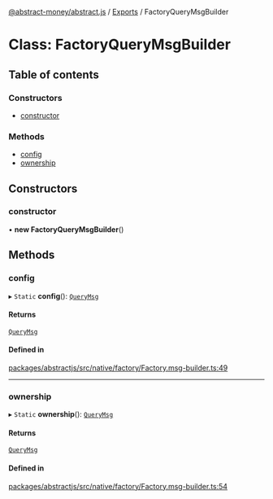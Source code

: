 [@abstract-money/abstract.js](../README.md) / [Exports](../modules.md) / FactoryQueryMsgBuilder

# Class: FactoryQueryMsgBuilder

## Table of contents

### Constructors

- [constructor](FactoryQueryMsgBuilder.md#constructor)

### Methods

- [config](FactoryQueryMsgBuilder.md#config)
- [ownership](FactoryQueryMsgBuilder.md#ownership)

## Constructors

### constructor

• **new FactoryQueryMsgBuilder**()

## Methods

### config

▸ `Static` **config**(): [`QueryMsg`](../modules/FactoryTypes.md#querymsg)

#### Returns

[`QueryMsg`](../modules/FactoryTypes.md#querymsg)

#### Defined in

[packages/abstractjs/src/native/factory/Factory.msg-builder.ts:49](https://github.com/AbstractSDK/frontend/blob/07410073/packages/abstractjs/src/native/factory/Factory.msg-builder.ts#L49)

___

### ownership

▸ `Static` **ownership**(): [`QueryMsg`](../modules/FactoryTypes.md#querymsg)

#### Returns

[`QueryMsg`](../modules/FactoryTypes.md#querymsg)

#### Defined in

[packages/abstractjs/src/native/factory/Factory.msg-builder.ts:54](https://github.com/AbstractSDK/frontend/blob/07410073/packages/abstractjs/src/native/factory/Factory.msg-builder.ts#L54)
